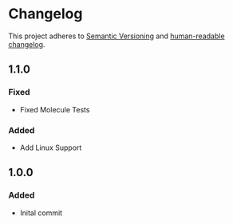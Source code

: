 # Changelog

This project adheres to [Semantic Versioning](https://semver.org/spec/v2.0.0.html)
and [human-readable changelog](https://keepachangelog.com/en/1.0.0/).

## 1.1.0

### Fixed

- Fixed Molecule Tests

### Added

- Add Linux Support

## 1.0.0

### Added

- Inital commit
